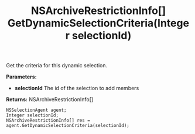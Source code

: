 ﻿---
uid: crmscript_ref_NSSelectionAgent_GetDynamicSelectionCriteria
title: NSArchiveRestrictionInfo[] GetDynamicSelectionCriteria(Integer selectionId)
intellisense: NSSelectionAgent.GetDynamicSelectionCriteria
keywords: NSSelectionAgent, GetDynamicSelectionCriteria
so.topic: reference
---

Get the criteria for this dynamic selection.

**Parameters:**
 - **selectionId** The id of the selection to add members

**Returns:** NSArchiveRestrictionInfo[]

```crmscript
NSSelectionAgent agent;
Integer selectionId;
NSArchiveRestrictionInfo[] res = agent.GetDynamicSelectionCriteria(selectionId);
```


